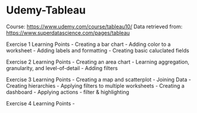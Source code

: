 # Udemy-Tableau
Course: https://www.udemy.com/course/tableau10/
Data retrieved from: https://www.superdatascience.com/pages/tableau

Exercise 1 Learning Points
	- Creating a bar chart
	- Adding color to a worksheet
	- Adding labels and formatting
	- Creating basic caluclated fields

Exercise 2 Learning Points
	- Creating an area chart
	- Learning aggregation, granularity, and level-of-detail
	- Adding filters
	
Exercise 3 Learning Points
	- Creating a map and scatterplot
	- Joining Data
	- Creating hierarchies
	- Applying filters to multiple worksheets
	- Creating a dashboard
	- Applying actions - filter & highlighting

Exercise 4 Learning Points
	- 